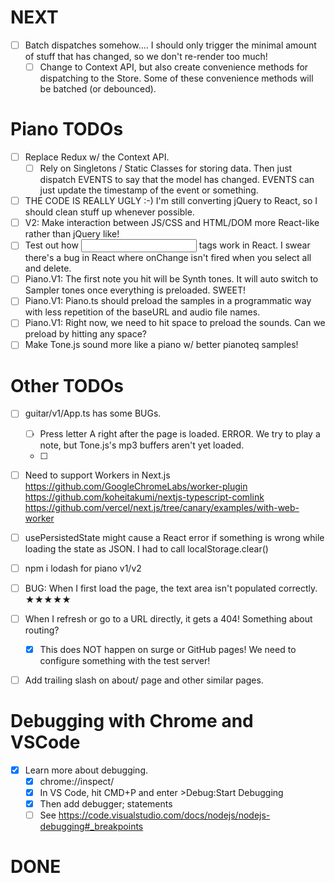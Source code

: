 <!--
- [ ] This is a todo item.
[//]: # (This is a comment. Ugly!)
-->

# NEXT

-   [ ] Batch dispatches somehow.... I should only trigger the minimal amount of stuff that has changed, so we don't re-render too much!
    -   [ ] Change to Context API, but also create convenience methods for dispatching to the Store. Some of these convenience methods will be batched (or debounced).

# Piano TODOs

-   [ ] Replace Redux w/ the Context API.
    -   [ ] Rely on Singletons / Static Classes for storing data. Then just dispatch EVENTS to say that the model has changed. EVENTS can just update the timestamp of the event or something.
-   [ ] THE CODE IS REALLY UGLY :-) I'm still converting jQuery to React, so I should clean stuff up whenever possible.
-   [ ] V2: Make interaction between JS/CSS and HTML/DOM more React-like rather than jQuery like!
-   [ ] Test out how <input> tags work in React. I swear there's a bug in React where onChange isn't fired when you select all and delete.
-   [ ] Piano.V1: The first note you hit will be Synth tones. It will auto switch to Sampler tones once everything is preloaded. SWEET!
-   [ ] Piano.V1: Piano.ts should preload the samples in a programmatic way with less repetition of the baseURL and audio file names.
-   [ ] Piano.V1: Right now, we need to hit space to preload the sounds. Can we preload by hitting any space?
-   [ ] Make Tone.js sound more like a piano w/ better pianoteq samples!

# Other TODOs

-   [ ] guitar/v1/App.ts has some BUGs.

    -   [ ] Press letter A right after the page is loaded. ERROR. We try to play a note, but Tone.js's mp3 buffers aren't yet loaded.
    -   [ ]

-   [ ] Need to support Workers in Next.js
        https://github.com/GoogleChromeLabs/worker-plugin
        https://github.com/koheitakumi/nextjs-typescript-comlink
        https://github.com/vercel/next.js/tree/canary/examples/with-web-worker
-   [ ] usePersistedState might cause a React error if something is wrong while loading the state as JSON. I had to call localStorage.clear()
-   [ ] npm i lodash for piano v1/v2
-   [ ] BUG: When I first load the page, the text area isn't populated correctly. ★★★★★
-   [ ] When I refresh or go to a URL directly, it gets a 404! Something about routing?
    -   [x] This does NOT happen on surge or GitHub pages! We need to configure something with the test server!
-   [ ] Add trailing slash on about/ page and other similar pages.

# Debugging with Chrome and VSCode

-   [x] Learn more about debugging.
    -   [x] chrome://inspect/
    -   [x] In VS Code, hit CMD+P and enter >Debug:Start Debugging
    -   [x] Then add debugger; statements
    -   [ ] See https://code.visualstudio.com/docs/nodejs/nodejs-debugging#_breakpoints

# DONE
